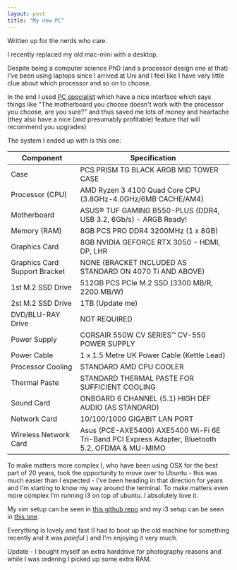 ```yaml
---
layout: post
title: "My new PC"
---
```


Written up for the nerds who care. 

I recently replaced my old mac-mini with a desktop.  

Despite being a computer science PhD (and a processor design one at that) I've been using laptops since I arrived at Uni and I feel like I have very little clue about which processor and so on to choose. 


In the end I used [PC specialist](https://www.pcspecialist.co.uk/) which have a nice interface which says things like "The motherboard you choose doesn't work with the processor you choose, are you sure?"  and thus saved me lots of money and heartache (they also have a nice (and presumably profitable) feature that will recommend you upgrades) 


The system I ended up with is this one: 


| Component                | Specification                                                    |
|--------------------------|------------------------------------------------------------------|
| Case                     | PCS PRISM TG BLACK ARGB MID TOWER CASE                           |
| Processor (CPU)          | AMD Ryzen 3 4100 Quad Core CPU (3.8GHz-4.0GHz/6MB CACHE/AM4)      |
| Motherboard              | ASUS® TUF GAMING B550-PLUS (DDR4, USB 3.2, 6Gb/s) - ARGB Ready!   |
| Memory (RAM)             | 8GB PCS PRO DDR4 3200MHz (1 x 8GB)                                |
| Graphics Card            | 8GB NVIDIA GEFORCE RTX 3050 - HDMI, DP, LHR                       |
| Graphics Card Support Bracket | NONE (BRACKET INCLUDED AS STANDARD ON 4070 Ti AND ABOVE)      |
| 1st M.2 SSD Drive        | 512GB PCS PCIe M.2 SSD (3300 MB/R, 2200 MB/W)                     |
| 2st M.2 SSD Drive        | 1TB (Update me)                     |
| DVD/BLU-RAY Drive        | NOT REQUIRED                                                     |
| Power Supply             | CORSAIR 550W CV SERIES™ CV-550 POWER SUPPLY                       |
| Power Cable              | 1 x 1.5 Metre UK Power Cable (Kettle Lead)                        |
| Processor Cooling        | STANDARD AMD CPU COOLER                                          |
| Thermal Paste            | STANDARD THERMAL PASTE FOR SUFFICIENT COOLING                     |
| Sound Card               | ONBOARD 6 CHANNEL (5.1) HIGH DEF AUDIO (AS STANDARD)              |
| Network Card             | 10/100/1000 GIGABIT LAN PORT                                     |
| Wireless Network Card    | Asus (PCE-AXE5400) AXE5400 Wi-Fi 6E Tri-Band PCI Express Adapter, Bluetooth 5.2, OFDMA & MU-MIMO 



To make matters more complex I, who have been using OSX for the best part of 20 years, took the opportunity to move over to Ubuntu - this was much easier than I expected - I've been heading in that direction for years and I'm starting to know my way around the terminal.  To make matters even more complex I'm running i3 on top of ubuntu.  I absolutely love it.  

My vim setup can be seen in [this github repo](https://github.com/joereddington/dotvimdirectory) and my i3 setup can be seen in [this one](https://github.com/joereddington/i3config). 


Everything is lovely and fast (I had to boot up the old machine for something recently and it was _painful_ ) and I'm enjoying it very much. 

Update - I bought myself an extra harddrive for photography reasons and while I was ordering I picked up some extra RAM.  



